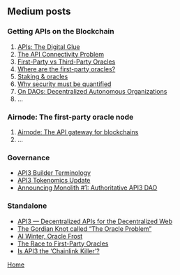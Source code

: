 ## Medium posts

### Getting APIs on the Blockchain

1. [APIs: The Digital Glue](https://medium.com/api3/apis-the-digital-glue-7ac87566e773)
1. [The API Connectivity Problem](https://medium.com/api3/the-api-connectivity-problem-bd7fa0420636)
1. [First-Party vs Third-Party Oracles](https://medium.com/api3/first-party-vs-third-party-oracles-90356e3cffe5)
1. [Where are the first-party oracles?](https://medium.com/api3/where-are-the-first-party-oracles-5078cebaf17)
1. [Staking & oracles](https://medium.com/api3/staking-oracles-c91f2f5bcf6d)
1. [Why security must be quantified](https://medium.com/api3/why-security-must-be-quantified-3d2dd06c4909)
1. [On DAOs: Decentralized Autonomous Organizations](https://medium.com/api3/on-daos-decentralized-autonomous-organizations-84c00abb89bc)
1. ...

### Airnode: The first-party oracle node

1. [Airnode: The API gateway for blockchains](https://medium.com/api3/airnode-the-api-gateway-for-blockchains-8b07ff136840)
1. ...

### Governance

- [API3 Builder Terminology](https://medium.com/api3/api3-builder-terminology-dd398fe447c3)
- [API3 Tokenomics Update](https://medium.com/api3/api3-tokenomics-update-f032d6e49b30)
- [Announcing Monolith #1: Authoritative API3 DAO](https://medium.com/api3/announcing-monolith-1-authoritative-api3-dao-ec9ca6d044f8)

### Standalone

- [API3 — Decentralized APIs for the Decentralized Web](https://medium.com/api3/api3-decentralized-apis-for-the-decentralized-web-d711f47190ac)
- [The Gordian Knot called “The Oracle Problem”](https://medium.com/api3/the-gordian-knot-called-the-oracle-problem-e9731c55da13)
- [AI Winter, Oracle Frost](https://medium.com/api3/ai-winter-oracle-frost-4fffe9bfdb95)
- [The Race to First-Party Oracles](https://medium.com/api3/the-race-to-first-party-oracles-87fab596e906)
- [Is API3 the ‘Chainlink Killer’?](https://medium.com/api3/is-api3-the-chainlink-killer-3bd59f93c895)

[Home](/README.md#contents)

